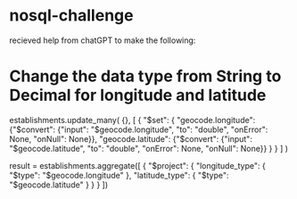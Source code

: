 # nosql-challenge

recieved help from chatGPT to make the following: 

# Change the data type from String to Decimal for longitude and latitude

establishments.update_many(
    {},
    [
        {
            "$set": {
                "geocode.longitude": {"$convert": {"input": "$geocode.longitude", "to": "double", "onError": None, "onNull": None}},
                "geocode.latitude": {"$convert": {"input": "$geocode.latitude", "to": "double", "onError": None, "onNull": None}}
            }
        }
    ]
)


result = establishments.aggregate([
    {
        "$project": {
            "longitude_type": { "$type": "$geocode.longitude" },
            "latitude_type": { "$type": "$geocode.latitude" }
        }
    }
])
